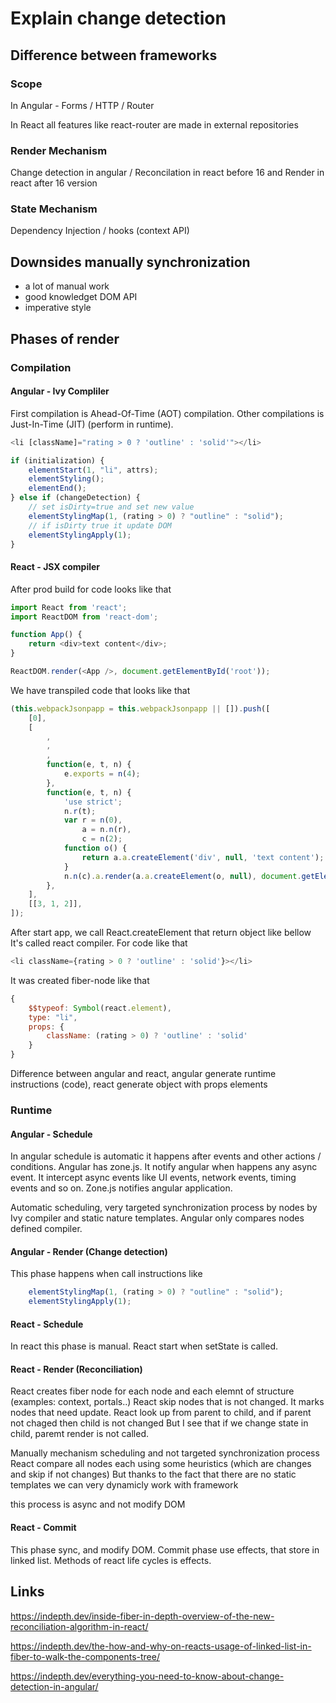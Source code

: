 # Explain change detection

## Difference between frameworks

### Scope

In Angular - Forms / HTTP / Router

In React all features like react-router are made in external repositories

### Render Mechanism

Change detection in angular / Reconcilation in react before 16 and Render in react after 16 version

### State Mechanism

Dependency Injection / hooks (context API)

## Downsides manually synchronization

* a lot of manual work
* good knowledget DOM API
* imperative style

## Phases of render

### Compilation

#### Angular - Ivy Compliler

First compilation is Ahead-Of-Time (AOT) compilation. Other compilations is Just-In-Time (JIT) (perform in runtime).

```js
<li [className]="rating > 0 ? 'outline' : 'solid'"></li>

if (initialization) {
    elementStart(1, "li", attrs);
    elementStyling();
    elementEnd();
} else if (changeDetection) {
    // set isDirty=true and set new value
    elementStylingMap(1, (rating > 0) ? "outline" : "solid");
    // if isDirty true it update DOM
    elementStylingApply(1);
}
```

#### React - JSX compiler

After prod build for code looks like that

```js
import React from 'react';
import ReactDOM from 'react-dom';

function App() {
    return <div>text content</div>;
}

ReactDOM.render(<App />, document.getElementById('root'));
```

We have transpiled code that looks like that

```js
(this.webpackJsonpapp = this.webpackJsonpapp || []).push([
    [0],
    [
        ,
        ,
        ,
        function(e, t, n) {
            e.exports = n(4);
        },
        function(e, t, n) {
            'use strict';
            n.r(t);
            var r = n(0),
                a = n.n(r),
                c = n(2);
            function o() {
                return a.a.createElement('div', null, 'text content');
            }
            n.n(c).a.render(a.a.createElement(o, null), document.getElementById('root'));
        },
    ],
    [[3, 1, 2]],
]);
```

After start app, we call React.createElement that return object like bellow
It's called react compiler. For code like that

```js
<li className={rating > 0 ? 'outline' : 'solid'}></li>
```

It was created fiber-node like that

```js
{
    $$typeof: Symbol(react.element),
    type: "li",
    props: {
        className: (rating > 0) ? 'outline' : 'solid'
    }
}
```

Difference between angular and react, angular generate runtime instructions (code), react generate object with props elements

### Runtime

#### Angular - Schedule

In angular schedule is automatic it happens after events and other actions / conditions.
Angular has zone.js. It notify angular when happens any async event. It intercept async events like UI events, network events, timing events and so on. Zone.js notifies angular application.

Automatic scheduling, very targeted synchronization process by nodes by Ivy compiler and static nature templates.
Angular only compares nodes defined compiler.

#### Angular - Render (Change detection)

This phase happens when call instructions like

```js
    elementStylingMap(1, (rating > 0) ? "outline" : "solid");
    elementStylingApply(1);
```

#### React - Schedule

In react this phase is manual. React start when setState is called.

#### React - Render (Reconciliation)

React creates fiber node for each node and each elemnt of structure (examples: context, portals..)
React skip nodes that is not changed. It marks nodes that need update.
React look up from parent to child, and if parent not chaged then child is not changed
But I see that if we change state in child, paremt render is not called.

Manually mechanism scheduling and not targeted synchronization process
React compare all nodes each using some heuristics (which are changes and skip if not changes)
But thanks to the fact that there are no static templates we can very dynamicly work with framework

this process is async and not modify DOM

#### React - Commit

This phase sync, and modify DOM.
Commit phase use effects, that store in linked list.
Methods of react life cycles is effects.

## Links

https://indepth.dev/inside-fiber-in-depth-overview-of-the-new-reconciliation-algorithm-in-react/

https://indepth.dev/the-how-and-why-on-reacts-usage-of-linked-list-in-fiber-to-walk-the-components-tree/

https://indepth.dev/everything-you-need-to-know-about-change-detection-in-angular/
